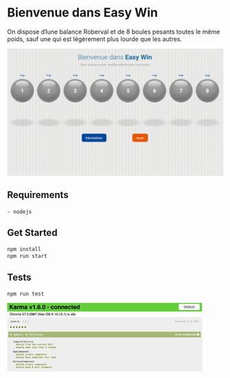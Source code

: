 # Bienvenue dans Easy Win

On dispose d1une balance Roberval et de 8 boules pesants toutes le même poids, sauf une qui est légèrement plus lourde que les autres.

![sample](docs/images/demo.png)

## Requirements

    - nodejs

## Get Started

    npm install
    npm run start

## Tests

    npm run test

![npm test](docs/images/npm-test.png)

